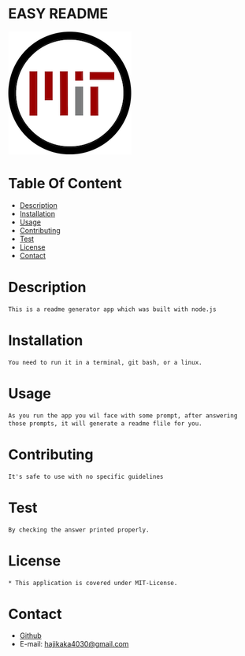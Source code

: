 # EASY README

![view1](./images/MIT-License.png)

# Table Of Content

- [Description](#Description)
- [Installation](#Installation)
- [Usage](#Usage)
- [Contributing](#Contributing)
- [Test](#test)
- [License](#License)
- [Contact](#Contact)

# Description

    This is a readme generator app which was built with node.js

# Installation

    You need to run it in a terminal, git bash, or a linux.

# Usage

    As you run the app you wil face with some prompt, after answering those prompts, it will generate a readme flile for you.

# Contributing

    It's safe to use with no specific guidelines

# Test

    By checking the answer printed properly.

# License

    * This application is covered under MIT-License.

# Contact

* [Github](https://github.com/jawidanfar1015)
* E-mail: hajikaka4030@gmail.com
